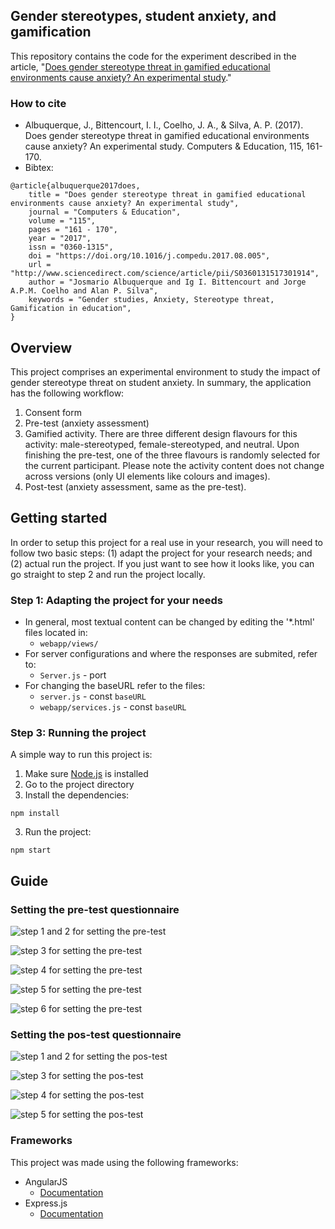 ## Gender stereotypes, student anxiety, and gamification


This repository contains the code for the experiment described in the article, "[Does gender stereotype threat in gamified educational environments cause anxiety? An experimental study](https://www.sciencedirect.com/science/article/abs/pii/S0360131517301914)."

### How to cite
* Albuquerque, J., Bittencourt, I. I., Coelho, J. A., & Silva, A. P. (2017). Does gender stereotype threat in gamified educational environments cause anxiety? An experimental study. Computers & Education, 115, 161-170.
* Bibtex:
```
@article{albuquerque2017does,
	title = "Does gender stereotype threat in gamified educational environments cause anxiety? An experimental study",
	journal = "Computers & Education",
	volume = "115",
	pages = "161 - 170",
	year = "2017",
	issn = "0360-1315",
	doi = "https://doi.org/10.1016/j.compedu.2017.08.005",
	url = "http://www.sciencedirect.com/science/article/pii/S0360131517301914",
	author = "Josmario Albuquerque and Ig I. Bittencourt and Jorge A.P.M. Coelho and Alan P. Silva",
	keywords = "Gender studies, Anxiety, Stereotype threat, Gamification in education",
}
```

## Overview
This project comprises an experimental environment to study the impact of gender stereotype threat on student anxiety. In summary, the application has the following workflow:
1. Consent form
2. Pre-test (anxiety assessment)
3. Gamified activity. There are three different design flavours for this activity: male-stereotyped, female-stereotyped, and neutral. Upon finishing the pre-test, one of the three flavours is randomly selected for the current participant. Please note the activity content does not change across versions (only UI elements like colours and images).
4. Post-test (anxiety assessment, same as the pre-test).


## Getting started

In order to setup this project for a real use in your research, you will need to follow two basic steps: (1) adapt the project for your research needs; and (2) actual run the project. If you just want to see how it looks like, you can go straight to step 2 and run the project locally.  

### Step 1: Adapting the project for your needs

* In general, most textual content can be changed by editing the '*.html' files located in:
	* `webapp/views/`
* For server configurations and where the responses are submited, refer to:
	* `Server.js` - port 
* For changing the baseURL refer to the files:
    * `server.js` - const `baseURL`
    * `webapp/services.js`  - const `baseURL`

### Step 3: Running the project
A simple way to run this project is:

1. Make sure [Node.js](https://nodejs.org/) is installed
2. Go to the project directory
2. Install the dependencies:
```
npm install
```
3. Run the project:
```
npm start
```

## Guide

### Setting the pre-test questionnaire

![step 1 and 2 for setting the pre-test](imgs/pre-1-2.png)

![step 3 for setting the pre-test](imgs/pre-3.png)

![step 4 for setting the pre-test](imgs/pre-4.png)

![step 5 for setting the pre-test](imgs/pre-5.png)

![step 6 for setting the pre-test](imgs/pre-6.png)

### Setting the pos-test questionnaire

![step 1 and 2 for setting the pos-test](imgs/pos-1-2.png)

![step 3 for setting the pos-test](imgs/pre-3.png)

![step 4 for setting the pos-test](imgs/pre-4.png)

![step 5 for setting the pos-test](imgs/pre-5.png)


### Frameworks
This project was made using the following frameworks:

* AngularJS
	* [Documentation](https://material.angularjs.org/latest/)
* Express.js
	* [Documentation](https://expressjs.com/en/4x/api.html)
